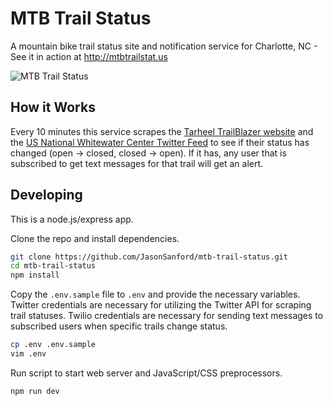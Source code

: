 # MTB Trail Status

A mountain bike trail status site and notification service for Charlotte, NC - See it in action at http://mtbtrailstat.us

![MTB Trail Status](https://dl.dropboxusercontent.com/u/10994537/mtb-trail-360x640.png)

## How it Works

Every 10 minutes this service scrapes the [Tarheel TrailBlazer website](http://www.tarheeltrailblazers.com/) and the [US National Whitewater Center Twitter Feed](https://twitter.com/usnwctrails) to see if their status has changed (open -> closed, closed -> open). If it has, any user that is subscribed to get text messages for that trail will get an alert.

## Developing

This is a node.js/express app.

Clone the repo and install dependencies.

```bash
git clone https://github.com/JasonSanford/mtb-trail-status.git
cd mtb-trail-status
npm install
```

Copy the `.env.sample` file to `.env` and provide the necessary variables. Twitter credentials are necessary for utilizing the Twitter API for scraping trail statuses. Twilio credentials are necessary for sending text messages to subscribed users when specific trails change status.

```bash
cp .env .env.sample
vim .env
```

Run script to start web server and JavaScript/CSS preprocessors.

```bash
npm run dev
```
